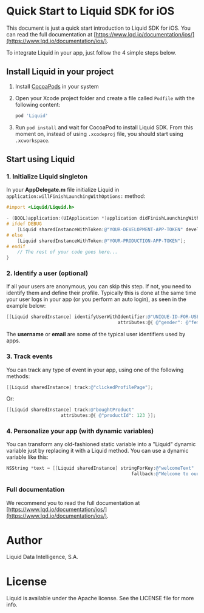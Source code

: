# Quick Start to Liquid SDK for iOS

This document is just a quick start introduction to Liquid SDK for iOS. You can read the full documentation at [https://www.lqd.io/documentation/ios/](https://www.lqd.io/documentation/ios/).

To integrate Liquid in your app, just follow the 4 simple steps below.

## Install Liquid in your project

1. Install [CocoaPods](http://cocoapods.org/) in your system
2. Open your Xcode project folder and create a file called `Podfile` with the following content:

    ```ruby
    pod 'Liquid'
    ```

3. Run `pod install` and wait for CocoaPod to install Liquid SDK. From this moment on, instead of using `.xcodeproj` file, you should start using `.xcworkspace`.

## Start using Liquid

### 1. Initialize Liquid singleton

In your **AppDelegate.m** file initialize Liquid in `application:willFinishLaunchingWithOptions:` method:

```objective-c
#import <Liquid/Liquid.h>

- (BOOL)application:(UIApplication *)application didFinishLaunchingWithOptions:(NSDictionary *)launchOptions {
# ifdef DEBUG
    [Liquid sharedInstanceWithToken:@"YOUR-DEVELOPMENT-APP-TOKEN" development:YES];
# else
    [Liquid sharedInstanceWithToken:@"YOUR-PRODUCTION-APP-TOKEN"];
# endif
    // The rest of your code goes here...
}
```

### 2. Identify a user (optional)

If all your users are anonymous, you can skip this step. If not, you need to identify them and define their profile.
Typically this is done at the same time your user logs in your app (or you perform an auto login), as seen in the example below:

```objective-c
[[Liquid sharedInstance] identifyUserWithIdentifier:@"UNIQUE-ID-FOR-USER"
                                         attributes:@{ @"gender": @"female",@"name":@"Anna Lynch" }];
```

The **username** or **email** are some of the typical user identifiers used by apps.

### 3. Track events

You can track any type of event in your app, using one of the following methods:

```objective-c
[[Liquid sharedInstance] track:@"clickedProfilePage"];
```
Or:

```objective-c
[[Liquid sharedInstance] track:@"boughtProduct" 
                    attributes:@{ @"productId": 123 }];
```

### 4. Personalize your app (with dynamic variables)

You can transform any old-fashioned static variable into a "Liquid" dynamic variable just by replacing it with a Liquid method. You can use a dynamic variable like this:

```objective-c
NSString *text = [[Liquid sharedInstance] stringForKey:@"welcomeText" 
                                              fallback:@"Welcome to our App"];
```

### Full documentation

We recommend you to read the full documentation at [https://www.lqd.io/documentation/ios/](https://www.lqd.io/documentation/ios/).


# Author

Liquid Data Intelligence, S.A.

# License

Liquid is available under the Apache license. See the LICENSE file for more info.

